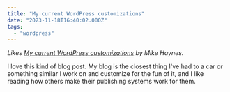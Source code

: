 ```yaml
---
title: "My current WordPress customizations"
date: "2023-11-18T16:40:02.000Z"
tags: 
  - "wordpress"
---
```


_Likes [My current WordPress customizations](https://mikehaynes.blog/post/3947/) by Mike Haynes._

I love this kind of blog post. My blog is the closest thing I've had to a car or something similar I work on and customize for the fun of it, and I like reading how others make their publishing systems work for them.
